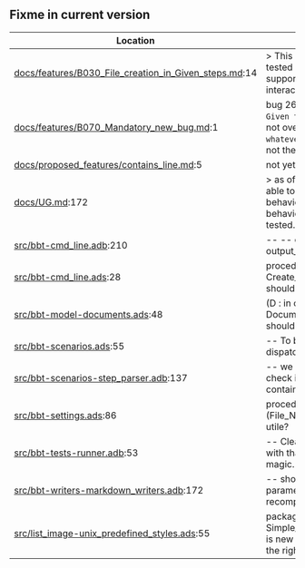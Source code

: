 Fixme in current version
------------------------

Location | Text
---------|-----
[docs/features/B030_File_creation_in_Given_steps.md](../docs/features/B030_File_creation_in_Given_steps.md):14|> This last case is not yet tested because bbt doesn't support for now prompt interaction. ()  
[docs/features/B070_Mandatory_new_bug.md](../docs/features/B070_Mandatory_new_bug.md):1| bug 26 oct 2024 : the `Given the file whatever` is not overwriting an existing `whatever` file, even if it has not the same content.
[docs/proposed_features/contains_line.md](../docs/proposed_features/contains_line.md):5| not yet implemented.
[docs/UG.md](../docs/UG.md):172|>  as of 0.0.6, bbt is not able to simulate interactive behavior, and so this behavior is only partially tested.  
[src/bbt-cmd_line.adb](../src/bbt-cmd_line.adb):210|               --     --  opt -ot / --output_tag not yet coded
[src/bbt-cmd_line.ads](../src/bbt-cmd_line.ads):28|   procedure Create_Template; --  shouldn't be here
[src/bbt-model-documents.ads](../src/bbt-model-documents.ads):48|     (D : in out Document_Type); --  should be private
[src/bbt-scenarios.ads](../src/bbt-scenarios.ads):55|   --  To be moved as dispatching in Writers
[src/bbt-scenarios-step_parser.adb](../src/bbt-scenarios-step_parser.adb):137|                                                                                                   --  we currently do not check if the existing file contains
[src/bbt-settings.ads](../src/bbt-settings.ads):86|   procedure Set_Result_File (File_Name : String); --  utile?
[src/bbt-tests-runner.adb](../src/bbt-tests-runner.adb):53|   --  Clearly not confortable with that function, it's magic.
[src/bbt-writers-markdown_writers.adb](../src/bbt-writers-markdown_writers.adb):172|      --  should be in parameters to avoid recomputing
[src/list_image-unix_predefined_styles.ads](../src/list_image-unix_predefined_styles.ads):55|   package Simple_One_Per_Line_Style is new Image_Style --  not the right name at all
